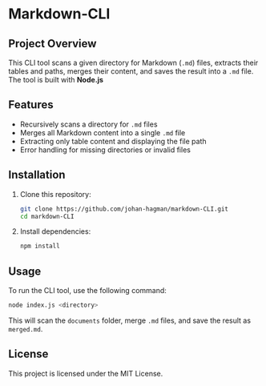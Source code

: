 # Markdown-CLI

## Project Overview
This CLI tool scans a given directory for Markdown (`.md`) files, extracts their tables and paths, merges their content, and saves the result into a `.md` file. The tool is built with **Node.js**

## Features
- Recursively scans a directory for `.md` files    
- Merges all Markdown content into a single `.md` file
- Extracting only table content and displaying the file path
- Error handling for missing directories or invalid files  

## Installation
1. Clone this repository:
   ```sh
   git clone https://github.com/johan-hagman/markdown-CLI.git
   cd markdown-CLI
   ```
2. Install dependencies:
   ```sh
   npm install
   ```

## Usage
To run the CLI tool, use the following command:
```sh
node index.js <directory>
```

This will scan the `documents` folder, merge `.md` files, and save the result as `merged.md`.

## License
This project is licensed under the MIT License.



